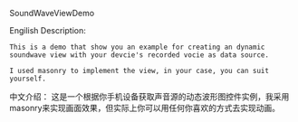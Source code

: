 SoundWaveViewDemo

Engilish Description:

	This is a demo that show you an example for creating an dynamic soundwave view with your devcie's recorded vocie as data source.

	I used masonry to implement the view, in your case, you can suit yourself.


中文介绍：
	这是一个根据你手机设备获取声音源的动态波形图控件实例，我采用masonry来实现画面效果，但实际上你可以用任何你喜欢的方式去实现动画。
